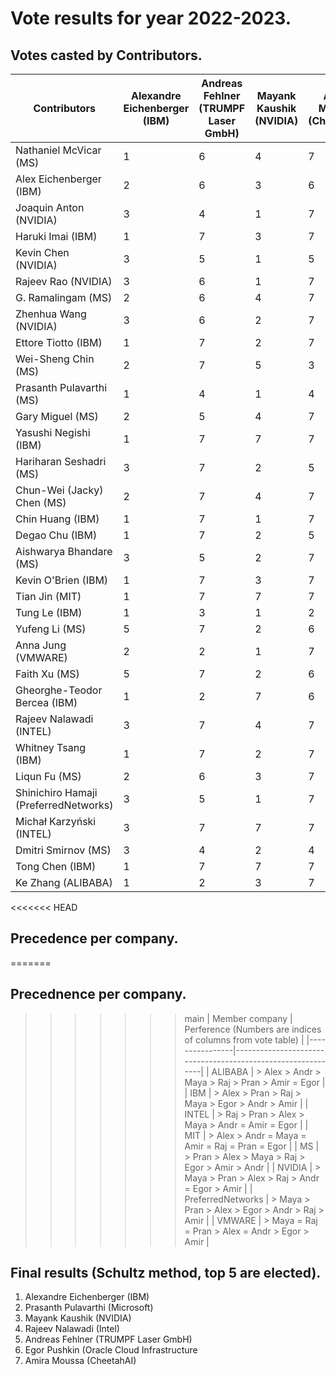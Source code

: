 # Vote results for year 2022-2023.
## Votes casted by Contributors.
| Contributors | Alexandre Eichenberger (IBM) | Andreas Fehlner (TRUMPF Laser GmbH) | Mayank Kaushik (NVIDIA) | Amira Moussa (CheetahAI) | Rajeev Nalawadi (Intel) | Prasanth Pulavarthi (Microsoft) | Egor Pushkin (Oracle Cloud Infrastructure | 
|-------|-------|-------|-------|-------|-------|-------|-------|
| Nathaniel McVicar (MS) | 1 | 6 | 4 | 7 | 3 | 2 | 5 | 
| Alex Eichenberger (IBM) | 2 | 6 | 3 | 6 | 3 | 1 | 5 | 
| Joaquin Anton (NVIDIA) | 3 | 4 | 1 | 7 | 5 | 2 | 6 | 
| Haruki Imai (IBM) | 1 | 7 | 3 | 7 | 3 | 2 | 5 | 
| Kevin Chen (NVIDIA) | 3 | 5 | 1 | 5 | 4 | 2 | 5 | 
| Rajeev Rao (NVIDIA) | 3 | 6 | 1 | 7 | 4 | 2 | 5 | 
| G. Ramalingam (MS) | 2 | 6 | 4 | 7 | 3 | 1 | 5 | 
| Zhenhua Wang (NVIDIA) | 3 | 6 | 2 | 7 | 4 | 1 | 5 | 
| Ettore Tiotto (IBM) | 1 | 7 | 2 | 7 | 2 | 2 | 7 | 
| Wei-Sheng Chin (MS) | 2 | 7 | 5 | 3 | 4 | 1 | 6 | 
| Prasanth Pulavarthi (MS) | 1 | 4 | 1 | 4 | 1 | 1 | 2 | 
| Gary Miguel (MS) | 2 | 5 | 4 | 7 | 3 | 1 | 6 | 
| Yasushi Negishi (IBM) | 1 | 7 | 7 | 7 | 7 | 7 | 7 | 
| Hariharan Seshadri (MS) | 3 | 7 | 2 | 5 | 6 | 1 | 4 | 
| Chun-Wei (Jacky) Chen (MS) | 2 | 7 | 4 | 7 | 3 | 1 | 7 | 
| Chin Huang (IBM) | 1 | 7 | 1 | 7 | 1 | 1 | 7 | 
| Degao Chu (IBM) | 1 | 7 | 2 | 5 | 4 | 2 | 7 | 
| Aishwarya Bhandare (MS) | 3 | 5 | 2 | 7 | 7 | 1 | 4 | 
| Kevin O'Brien (IBM) | 1 | 7 | 3 | 7 | 3 | 2 | 3 | 
| Tian Jin (MIT) | 1 | 7 | 7 | 7 | 7 | 7 | 7 | 
| Tung Le (IBM) | 1 | 3 | 1 | 2 | 1 | 1 | 2 | 
| Yufeng Li (MS) | 5 | 7 | 2 | 6 | 4 | 1 | 3 | 
| Anna Jung (VMWARE) | 2 | 2 | 1 | 7 | 1 | 1 | 6 | 
| Faith Xu (MS) | 5 | 7 | 2 | 6 | 3 | 1 | 4 | 
| Gheorghe-Teodor Bercea (IBM) | 1 | 2 | 7 | 6 | 5 | 3 | 4 | 
| Rajeev Nalawadi (INTEL) | 3 | 7 | 4 | 7 | 1 | 2 | 7 | 
| Whitney Tsang (IBM) | 1 | 7 | 2 | 7 | 2 | 3 | 7 | 
| Liqun Fu (MS) | 2 | 6 | 3 | 7 | 4 | 1 | 5 | 
| Shinichiro Hamaji (PreferredNetworks) | 3 | 5 | 1 | 7 | 6 | 2 | 4 | 
| Michał Karzyński (INTEL) | 3 | 7 | 7 | 7 | 1 | 2 | 7 | 
| Dmitri Smirnov (MS) | 3 | 4 | 2 | 4 | 5 | 1 | 7 | 
| Tong Chen (IBM) | 1 | 7 | 7 | 7 | 7 | 7 | 7 | 
| Ke Zhang (ALIBABA) | 1 | 2 | 3 | 7 | 4 | 5 | 7 | 

<<<<<<< HEAD
## Precedence per company.
=======
## Precednence per company.
>>>>>>> main
| Member company | Perference (Numbers are indices of columns from vote table) |
|----------------|-------------------------------------------------------------|
| ALIBABA |  > Alex > Andr > Maya >  Raj > Pran > Amir = Egor |
| IBM |  > Alex > Pran >  Raj > Maya > Egor > Andr > Amir |
| INTEL |  >  Raj > Pran > Alex > Maya > Andr = Amir = Egor |
| MIT |  > Alex > Andr = Maya = Amir =  Raj = Pran = Egor |
| MS |  > Pran > Alex > Maya >  Raj > Egor > Amir > Andr |
| NVIDIA |  > Maya > Pran > Alex >  Raj > Andr = Egor > Amir |
| PreferredNetworks |  > Maya > Pran > Alex > Egor > Andr >  Raj > Amir |
| VMWARE |  > Maya =  Raj = Pran > Alex = Andr > Egor > Amir |

## Final results (Schultz method, top 5 are elected).
1.  Alexandre Eichenberger (IBM)
2.  Prasanth Pulavarthi (Microsoft)
3.  Mayank Kaushik (NVIDIA)
4.  Rajeev Nalawadi (Intel)
5.  Andreas Fehlner (TRUMPF Laser GmbH)
6.  Egor Pushkin (Oracle Cloud Infrastructure
7.  Amira Moussa (CheetahAI)

